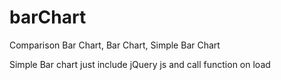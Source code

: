 barChart
========

Comparison Bar Chart, Bar Chart, Simple Bar Chart


Simple Bar chart just include jQuery js and call function on load
